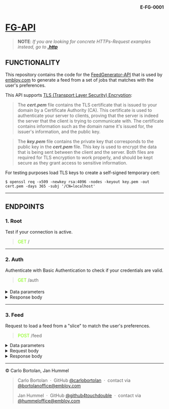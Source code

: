 #### <div style="text-align:right">E-FG-0001 </div>

# [FG-API](https://embloy-fg-api.onrender.com)

> __NOTE__: _If you are looking for concrete HTTPs-Request examples instead, go to_
___[.http](requests/feed.http)___

## FUNCTIONALITY

This repository contains the code for the [FeedGenerator-API](https://embloy-fg-api.onrender.com) that is used
by [embloy.com](embloy.com) to generate a feed
from a set of
jobs that matches with the user's preferences.

This API supports [TLS (Transport Layer Security) Encryption](https://actix.rs/docs/server#tls--https):
> The ***cert.pem*** file contains the TLS certificate that is
> issued to your domain by a Certificate Authority (CA).
> This certificate is used to authenticate
> your server to clients, proving that the server is indeed the server that the client is trying to
> communicate with.
> The certificate contains information such as the domain name it's issued for,
> the issuer's information, and the public key.

> The ***key.pem*** file contains the private key that
> corresponds to the public key in the ***cert.pem*** file. This key is used to encrypt the data that is
> being sent between the client and the server. Both files are required for TLS encryption to
> work properly, and should be kept secure as they grant access to sensitive information.

For testing purposes load TLS keys to create a self-signed temporary cert:

```
$ openssl req -x509 -newkey rsa:4096 -nodes -keyout key.pem -out cert.pem -days 365 -subj '/CN=localhost'
```

---

## ENDPOINTS

### 1. Root

Test if your connection is active.

> <span style="color:lawngreen"> GET </span> /

---

### 2. Auth

Authenticate with Basic Authentication to check if your credentials are valid.

> <span style="color:lawngreen"> GET </span> /auth

####

<details>
  <summary>Data parameters</summary>

1. **username** _<span style="color:crimson">REQUIRED </span>_
2. **password** _<span style="color:crimson">REQUIRED </span>_

</details>

<details>
  <summary>Response body</summary>

**200: Ok**

```
{
"Authenticated"
}
```

**401: Unauthorized**

```
{
"Unauthorized"
}
```

</details>

---

### 3. Feed

Request to load a feed from a "slice" to match the user's preferences.

> <span style="color:lawngreen"> POST </span> /feed


<details>
  <summary>Data parameters</summary>

1. **username** _<span style="color:crimson">REQUIRED </span>_
2. **password** _<span style="color:crimson">REQUIRED </span>_

</details>


<details>
  <summary>Request body</summary>

###### Request body: `web::Json<FeedRequest>`

```
{
  "pref": {
    "job_type": "Software Engineer",
    "key_skills": "Java, Python, AWS",
    "salary_range": [
      80000.0,
      120000.0
    ]
  },
  "slice": [
    {
      "job_id": 1,
      "job_type": "Data Scientist",
      "job_status": 1,
      "status": "open",
      "user_id": 1,
      "duration": 6,
      "code_lang": "Python",
      "title": "Data Scientist",
      "position": "Junior",
      "description": "We're looking for a junior data scientist to help us analyze our data and build predictive models.",
      "key_skills": "Python, statistics, machine learning",
      "salary": 60000.0,
      "currency": "USD",
      "image_url": "https://example.com/image.jpg",
      "start_slot": "2023-04-01T00:00:00Z",
      "longitude": -122.4194,
      "latitude": 37.7749,
      "country_code": "US",
      "postal_code": "94103",
      "city": "San Francisco",
      "address": "123 Main St",
      "view_count": 50,
      "created_at": "2023-03-17T12:00:00Z",
      "updated_at": "2023-03-17T12:00:00Z",
      "applications_count": 5,
      "job_notifications": "email"
    },
    {
      "job_id": 6588,
      "job_type": "Farming",
      "job_status": 0,
      "status": "public",
      "user_id": 367,
      "duration": 1958,
      "code_lang": "KG",
      "title": "Mining Planner",
      "position": "Assistant",
      "description": "Rhetoric is the art of ruling the minds of men.",
      "key_skills": "Teamwork",
      "salary": 77851,
      "currency": "Iranian Rial",
      "image_url": "https://picsum.photos/200/300?random=6588",
      "start_slot": "1975-07-21T13:36:42.000Z",
      "longitude": 34425.61,
      "latitude": 91551.04,
      "country_code": "RE",
      "postal_code": "63478-4176",
      "city": "Lake Tatyana",
      "address": "312 Agustin Plain",
      "view_count": 677,
      "created_at": "2023-02-28T02:06:57.681Z",
      "updated_at": "2023-02-28T02:06:57.681Z",
      "applications_count": 0,
      "job_notifications": "true"
    }
  ]
}
```

</details>


<details>
  <summary>Response body</summary>


**200: Ok**

```
[
    {
        "job_id": 6588,
        "job_type": "Farming",
        "job_status": 0,
        "status": "public",
        "user_id": 367,
        "duration": 1958,
        "code_lang": "KG",
        "title": "Mining Planner",
        "position": "Assistant",
        "description": "Rhetoric is the art of ruling the minds of men.",
        "key_skills": "Teamwork",
        "salary": 77851,
        "currency": "Iranian Rial",
        "image_url": "https://picsum.photos/200/300?random=6588",
        "start_slot": "1975-07-21T13:36:42.000Z",
        "longitude": 34425.61,
        "latitude": 91551.04,
        "country_code": "RE",
        "postal_code": "63478-4176",
        "city": "Lake Tatyana",
        "address": "312 Agustin Plain",
        "view_count": 677,
        "created_at": "2023-02-28T02:06:57.681Z",
        "updated_at": "2023-02-28T02:06:57.681Z",
        "applications_count": 0,
        "job_notifications": "true"
    }
]
```

####

**400: Bad Request**

```
NOT IMPLEMENTED YET
```

**500: Internal Server Error**

```
NOT IMPLEMENTED YET
```

####

**401: Unauthorized**
</details>

---
© Carlo Bortolan, Jan Hummel

> Carlo Bortolan &nbsp;&middot;&nbsp;
> GitHub [@carlobortolan](https://github.com/carlobortolan) &nbsp;&middot;&nbsp;
> contact via [@bortolanoffice@embloy.com](bortolanoffice@embloy.com)
>
> Jan Hummel &nbsp;&middot;&nbsp;
> GitHub [@github4touchdouble](https://github.com/github4touchdouble) &nbsp;&middot;&nbsp;
> contact via [@hummeloffice@embloy.com](hummeloffice@embloy.com)



